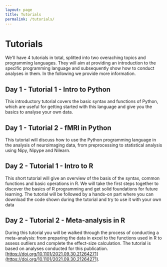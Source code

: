 ```yaml
---
layout: page
title: Tutorials
permalink: /tutorials/
---
```


# Tutorials

We'll have 4 tutorials in total, splitted into two overaching topics and programming languages. They will aim at providing an introduction to the specific programming language and subsequently show how to conduct analyses in them. In the following we provide more information.


## Day 1 - Tutorial 1 - Intro to Python
This introductory tutorial covers the basic syntax and functions of Python, which are useful for getting started with this language and give you the basics to analyse your own data.


## Day 1 - Tutorial 2 - fMRI in Python
This tutorial will discuss how to use the Python programming language in the analysis of neuroimaging data, from preprocessing to statistical analysis using Nipy, Nipype and Nilearn.


## Day 2 - Tutorial 1 - Intro to R
This short tutorial will give an overview of the basis of the syntax, common functions and basic operations in R. 
We will take the first steps together to discover the basics of R programming and get solid foundations for future learning.
The tutorial will be followed by a hands-on part where you can download the code shown during the tutorial and try to use it with your own data


## Day 2 - Tutorial 2 - Meta-analysis in R
During this tutorial you will be walked through the process of conducting a meta-analysis: from preparing the data in excel to the functions used in R to assess outliers and complete the effect-size calculation. 
The tutorial is based on analyses conducted for this publication. 
[https://doi.org/10.1101/2021.09.30.21264271](https://doi.org/10.1101/2021.09.30.21264271).
